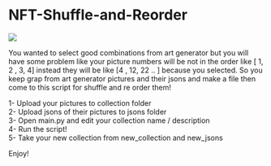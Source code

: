 # NFT-Shuffle-and-Reorder
<img src="https://i.ibb.co/7vSgTXz/Ads-z.png">

You wanted to select good combinations from art generator but you will have some problem like your picture numbers will be not in the order like [ 1, 2 , 3, 4]
instead they will be like [4 , 12, 22 .. ] because you selected. So you keep grap from art generator pictures and their jsons and make a file then come to this script for shuffle and re order them!

  1- Upload your pictures  to collection folder  
  2- Upload jsons of their pictures to jsons folder <br /> 
  3- Open main.py and edit your collection name / description <br /> 
  4- Run the script!  <br /> 
  5- Take your new collection from new_collection and new_jsons


Enjoy!

